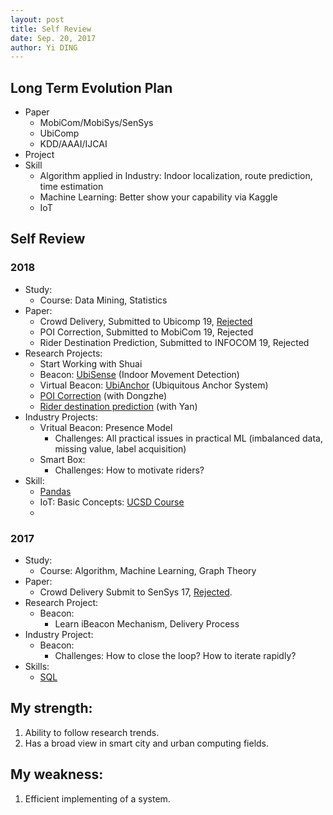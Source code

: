 ```yaml
---
layout: post
title: Self Review
date: Sep. 20, 2017
author: Yi DING
---
```


## Long Term Evolution Plan
* Paper
  * MobiCom/MobiSys/SenSys
  * UbiComp
  * KDD/AAAI/IJCAI
* Project
* Skill
  * Algorithm applied in Industry: Indoor localization, route prediction, time estimation
  * Machine Learning: Better show your capability via Kaggle
  * IoT



## Self Review

### 2018

- Study:
  - Course: Data Mining, Statistics
- Paper:
  - Crowd Delivery, Submitted to Ubicomp 19, [Rejected](https://github.com/dymodi/Research-Projects/blob/master/Crowd-Delivery/IMWUT19-Comments.md)
  - POI Correction, Submitted to MobiCom 19, Rejected
  - Rider Destination Prediction, Submitted to INFOCOM 19, Rejected
- Research Projects:
  - Start Working with Shuai
  - Beacon: [UbiSense](https://github.com/dymodi/Research-Projects/tree/master/Shuai.Wang/UbiSense) (Indoor Movement Detection)
  - Virtual Beacon: [UbiAnchor](https://github.com/dymodi/Research-Projects/tree/master/Virtual-Beacon) (Ubiquitous Anchor System)
  - [POI Correction](https://github.com/dymodi/Research-Projects/tree/master/dongzhe.jiang/MobiCom-2019) (with Dongzhe)
  - [Rider destination prediction](https://github.com/dymodi/Research-Projects/tree/master/yan.zhang/INFOCOM-2019) (with Yan)
- Industry Projects:
  - Vritual Beacon: Presence Model
    - Challenges: All practical issues in practical ML (imbalanced data, missing value, label acquisition)
  - Smart Box:
    - Challenges: How to motivate riders?
- Skill:
  - [Pandas](https://dymodi.github.io/Toolbox/Pandas)
  - IoT: Basic Concepts: [UCSD Course](https://dymodi.github.io/Research/IoT/IoT-UCSD)
  - 

### 2017

* Study:
  * Course: Algorithm, Machine Learning, Graph Theory
* Paper:
  * Crowd Delivery Submit to SenSys 17, [Rejected](https://github.com/dymodi/Research-Projects/blob/master/Crowd-Delivery/Revision-History.md).
* Research Project:
  * Beacon: 
    * Learn iBeacon Mechanism, Delivery Process
* Industry Project:
  * Beacon: 
    * Challenges: How to close the loop?  How to iterate rapidly?
* Skills:
  * [SQL](https://dymodi.github.io/Toolbox/SQL-Tricks)



## My strength:

1. Ability to follow research trends.
2. Has a broad view in smart city and urban computing fields.

## My weakness:

1. Efficient implementing of a system.

